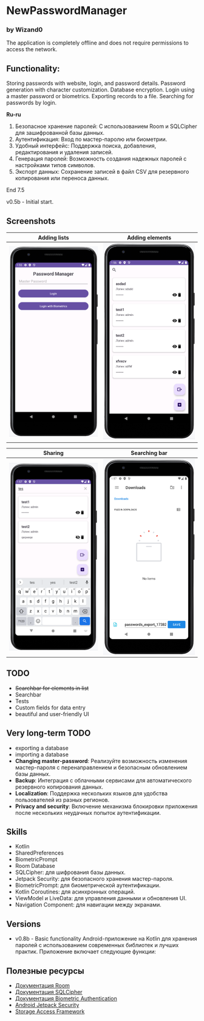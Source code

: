 # NewPasswordManager
### by Wizand0

The application is completely offline and does not require permissions to access the network.

## Functionality:

Storing passwords with website, login, and password details.
Password generation with character customization.
Database encryption.
Login using a master password or biometrics.
Exporting records to a file.
Searching for passwords by login.

**Ru-ru**
1. Безопасное хранение паролей: С использованием Room и SQLCipher для зашифрованной базы данных.
2. Аутентификация: Вход по мастер-паролю или биометрии.
3. Удобный интерфейс: Поддержка поиска, добавления, редактирования и удаления записей.
4. Генерация паролей: Возможность создания надежных паролей с настройками типов символов.
5. Экспорт данных: Сохранение записей в файл CSV для резервного копирования или переноса данных.

End 7.5

v0.5b - Initial start.

## Screenshots

Adding lists           |         Adding elements
:-------------------------:|:------------------------------:
![screenshot](screenshot1.png)  | ![screenshot](screenshot2.png)

Sharing        |  Searching bar
:-------------------------:|:------------------------------:
![screenshot](screenshot3.png) |  ![screenshot](screenshot4.png)

## TODO
- ~~Searchbar for elements in list~~
- Searchbar
- Tests
- Custom fields for data entry
- beautiful and user-friendly UI

## Very long-term TODO
- exporting a database
- importing a database
- **Changing master-password**: Реализуйте возможность изменения мастер-пароля с перенаправлением и безопасным обновлением базы данных.
- **Backup**: Интеграция с облачными сервисами для автоматического резервного копирования данных.
- **Localization**: Поддержка нескольких языков для удобства пользователей из разных регионов.
- **Privacy and security**: Включение механизма блокировки приложения после нескольких неудачных попыток аутентификации.

## Skills
- Kotlin
- SharedPreferences
- BiometricPrompt
- Room Database
- SQLCipher: для шифрования базы данных.
- Jetpack Security: для безопасного хранения мастер-пароля.
- BiometricPrompt: для биометрической аутентификации.
- Kotlin Coroutines: для асинхронных операций.
- ViewModel и LiveData: для управления данными и обновления UI.
- Navigation Component: для навигации между экранами.

## Versions
- v0.8b - Basic functionality
  Android-приложение на Kotlin для хранения паролей с использованием современных библиотек и лучших практик. Приложение включает следующие функции:

## Полезные ресурсы

- [Документация Room](https://developer.android.com/training/data-storage/room)
- [Документация SQLCipher](https://www.zetetic.net/sqlcipher/sqlcipher-for-android/)
- [Документация Biometric Authentication](https://developer.android.com/training/sign-in/biometric-auth)
- [Android Jetpack Security](https://developer.android.com/jetpack/androidx/releases/security)
- [Storage Access Framework](https://developer.android.com/guide/topics/providers/document-provider)
